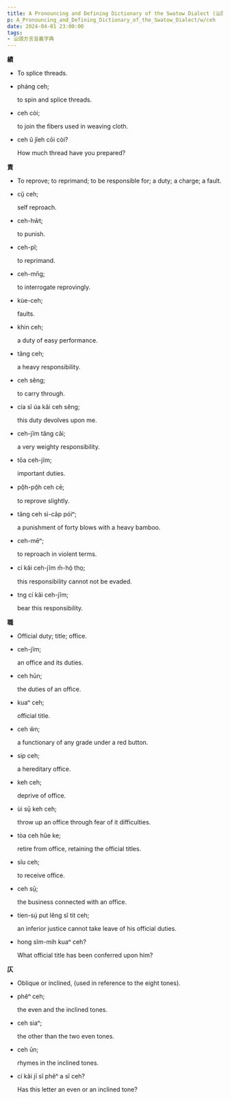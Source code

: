 ```yaml
---
title: A Pronouncing and Defining Dictionary of the Swatow Dialect (汕頭方言音義字典) / ceh
p: A_Pronouncing_and_Defining_Dictionary_of_the_Swatow_Dialect/w/ceh
date: 2024-04-01 23:00:00
tags: 
- 汕頭方言音義字典
---
```



**績**
- To splice threads.

- pháng ceh;

  to spin and splice threads.

- ceh còi;

  to join the fibers used in weaving cloth.

- ceh ŭ jîeh cōi còi?

  How much thread have you prepared?

**責**
- To reprove; to reprimand; to be responsible for; a duty; a charge; a fault.

- cṳ̆ ceh;

  self reproach.

- ceh-hŵt;

  to punish.

- ceh-pĭ;

  to reprimand.

- ceh-mn̄g;

  to interrogate reprovingly.

- kùe-ceh;

  faults.

- khin ceh;

  a duty of easy performance.

- tăng ceh;

  a heavy responsibility.

- ceh sêng;

  to carry through.

- cía sĭ úa kâi ceh sêng;

  this duty devolves upon me.

- ceh-jĭm tăng căi;

  a very weighty responsibility.

- tōa ceh-jĭm;

  important duties.

- pô̤h-pô̤h ceh cē;

  to reprove slightly.

- tăng ceh sì-câp póiⁿ;

  a punishment of forty blows with a heavy bamboo.

- ceh-mēⁿ;

  to reproach in violent terms.

- cí kâi ceh-jĭm m̄-hó̤ tho̤;

  this responsibility cannot not be evaded.

- tng cí kâi ceh-jĭm;

  bear this responsibility.

**職**
- Official duty; title; office.

- ceh-jĭm;

  an office and its duties.

- ceh hūn;

  the duties of an office.

- kuaⁿ ceh;

  official title.

- ceh ŵn;

  a functionary of any grade under a red button.

- sip ceh;

  a hereditary office.

- keh ceh;

  deprive of office.

- ùi sṳ̄ keh ceh;

  throw up an office through fear of it difficulties.

- tòa ceh hûe ke;

  retire from office, retaining the official titles.

- sĭu ceh;

  to receive office.

- ceh sṳ̄;

  the business connected with an office.

- tíen-sṳ́ put lêng sî tit ceh;

  an inferior justice cannot take leave of his official duties.

- hong sĭm-mih kuaⁿ ceh?

  What official title has been conferred upon him?

**仄**
- Oblique or inclined, (used in reference to the eight tones).

- phêⁿ ceh;

  the even and the inclined tones.

- ceh siaⁿ;

  the other than the two even tones.

- ceh ūn;

  rhymes in the inclined tones.

- cí kâi jī sĭ phêⁿ a sĭ ceh?

  Has this letter an even or an inclined tone?